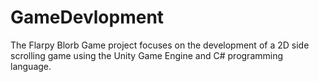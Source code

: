 # GameDevlopment
The Flarpy Blorb Game project focuses on the development of a 2D side scrolling game using the Unity Game Engine and C# programming language.
